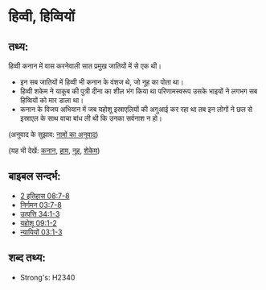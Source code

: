 # हिव्वी, हिव्वियों #

## तथ्य: ##

हिव्वी कनान में वास करनेवाली सात प्रमुख जातियों में से एक थी।

* इन सब जातियों में हिव्वी भी कनान के वंशज थे, जो नूह का पोता था।
* हिव्वी शकेम ने याकूब की पुत्री दीना का शील भंग किया था परिणामस्वरूप उसके भाइयों ने लगभग सब हिव्वियों को मार डाला था।
* कनान के विजय अभियान में जब यहोशू इस्राएलियों की अगुआई कर रहा था तब इन लोगों ने छल से इस्राएल के साथ वाचा बांध ली थी कि उनका सर्वनाश न हो।

(अनुवाद के सुझाव: [नामों का अनुवाद](rc://hi/ta/man/translate/translate-names))

(यह भी देखें: [कनान](../names/canaan.md), [हाम](../names/hamor.md), [नूह](../names/noah.md), [शेकेम](../names/shechem.md))

## बाइबल सन्दर्भ: ##

* [2 इतिहास 08:7-8](rc://hi/tn/help/2ch/08/07)
* [निर्गमन 03:7-8](rc://hi/tn/help/exo/03/07)
* [उत्पत्ति 34:1-3](rc://hi/tn/help/gen/34/01)
* [यहोशू 09:1-2](rc://hi/tn/help/jos/09/01)
* [न्यायियों 03:1-3](rc://hi/tn/help/jdg/03/01)

## शब्द तथ्य: ##

* Strong's: H2340
